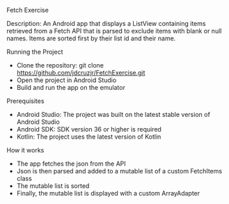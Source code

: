 Fetch Exercise

Description:
  An Android app that displays a ListView containing items retrieved from a Fetch API that is parsed to exclude items with blank or null names. Items are sorted first by their list id and their name.

Running the Project
  - Clone the repository: git clone https://github.com/jdcruzjr/FetchExercise.git
  - Open the project in Android Studio
  - Build and run the app on the emulator
 
Prerequisites
  - Android Studio: The project was built on the latest stable version of Android Studio
  - Android SDK: SDK version 36 or higher is required
  - Kotlin: The project uses the latest version of Kotlin

How it works
  - The app fetches the json from the API
  - Json is then parsed and added to a mutable list of a custom FetchItems class
  - The mutable list is sorted
  - Finally, the mutable list is displayed with a custom ArrayAdapter
